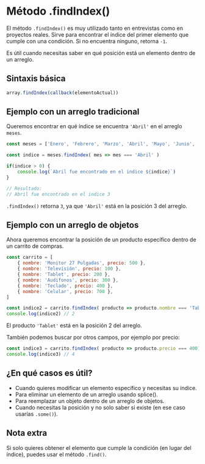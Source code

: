 # Método .findIndex()

El método `.findIndex()` es muy utilizado tanto en entrevistas como en proyectos reales. Sirve para encontrar el índice del primer elemento que cumple con una condición. Si no encuentra ninguno, retorna `-1`.

Es útil cuando necesitas saber en qué posición está un elemento dentro de un arreglo.

## Sintaxis básica

```Javascript
array.findIndex(callback(elementoActual))
```

## Ejemplo con un arreglo tradicional

Queremos encontrar en qué índice se encuentra `'Abril'` en el arreglo `meses`.

```Javascript
const meses = ['Enero', 'Febrero', 'Marzo', 'Abril', 'Mayo', 'Junio', 'Julio'];

const indice = meses.findIndex( mes => mes === 'Abril' )

if(indice > 0) {
    console.log(`Abril fue encontrado en el indice ${indice}`)
}

// Resultado:
// Abril fue encontrado en el indice 3
```

`.findIndex()` retorna `3`, ya que `'Abril'` está en la posición 3 del arreglo.

## Ejemplo con un arreglo de objetos

Ahora queremos encontrar la posición de un producto específico dentro de un carrito de compras.

```Javascript
const carrito = [
    { nombre: 'Monitor 27 Pulgadas', precio: 500 },
    { nombre: 'Televisión', precio: 100 },
    { nombre: 'Tablet', precio: 200 },
    { nombre: 'Audifonos', precio: 300 },
    { nombre: 'Teclado', precio: 400 },
    { nombre: 'Celular', precio: 700 },
]

const indice2 = carrito.findIndex( producto => producto.nombre === 'Tablet')
console.log(indice2) // 2
```

El producto `'Tablet'` está en la posición 2 del arreglo.

También podemos buscar por otros campos, por ejemplo por precio:

```Javascript
const indice3 = carrito.findIndex( producto => producto.precio === 400)
console.log(indice3) // 4
```

## ¿En qué casos es útil?

- Cuando quieres modificar un elemento específico y necesitas su índice.
- Para eliminar un elemento de un arreglo usando splice().
- Para reemplazar un objeto dentro de un arreglo de objetos.
- Cuando necesitas la posición y no solo saber si existe (en ese caso usarías `.some()`).

## Nota extra

Si solo quieres obtener el elemento que cumple la condición (en lugar del índice), puedes usar el método `.find()`.